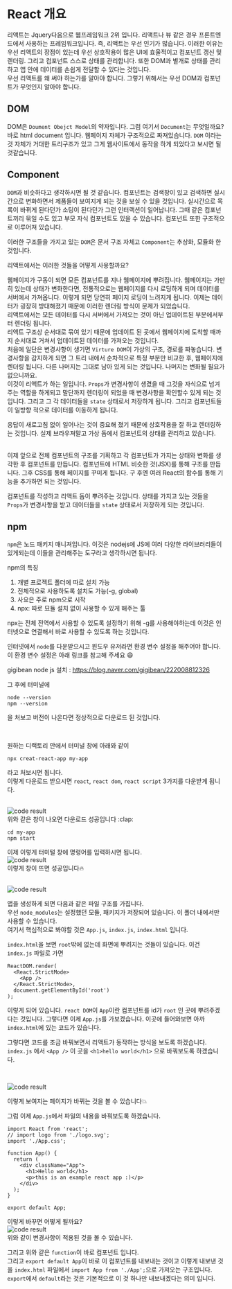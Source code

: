 # React 개요
리액트는 Jquery다음으로 웹프레임워크 2위 입니다. 리액트나 뷰 같은 경우 프론트엔드에서 사용하는 프레임워크입니다. 즉, 리액트는 우선 인기가 많습니다. 이러한 이유는 우선 리액트의 장점이 있는데 우선 상호작용이 많은 UI에 효울적이고 컴포넌트 갱신 및 렌더링. 그리고 컴포넌트 스스로 상태를 관리합니다. 또한 DOM과 별개로 상태를 관리하고 앱 안에 데이터를 손쉽게 전달할 수 있다는 것입니다.      
우선 리액트를 왜 써야 하는가를 알아야 합니다. 그렇기 위해서는 우선 DOM과 컴포넌트가 무엇인지 알아야 합니다.

## DOM
DOM은  `Doument Obejct Model`의 약자입니다. 그럼 여기서 `Document`는 무엇일까요? 바로 html document 입니다. 웹페이지 자체가 구조적으로 짜져있습니다. `DOM` 이라는 것 자체가 거대한 트리구조가 있고 그게 웹사이트에서 동작을 하게 되었다고 보시면 될 것같습니다.

## Component
`DOM`과 비슷하다고 생각하시면 될 것 같습니다.
컴포넌트는 검색창이 있고 검색하면 실시간으로 변화하면서 제품들이 보여지게 되는 것을 보실 수 있을 것입니다. 실시간으로 목록이 바뀌게 된다던가 소팅이 된다던가 그런 인터랙션이 일어납니다. 그때 같은 컴포넌트끼리 묶일 수도 있고 부모 자식 컴포넌트도 있을 수 있습니다. 컴포넌트 또한 구조적으로 이루어져 있습니다. 

이러한 구조들을 가지고 있는 `DOM`은 문서 구조 자체고 `Component`는 추상화, 모듈화 한 것입니다.

리액트에서는 이러한 것들을 어떻게 사용할까요?

웹페이지가 구동이 되면 모든 컴포넌트를 지나 웹페이지에 뿌려집니다. 웹페이지는 가만히 있는데 상태가 변화한다면, 전통적으로는 웹페이지를 다시 로딩하게 되며 데이터를 서버에서 가져옵니다. 이렇게 되면 당연히 페이지 로딩이 느려지게 됩니다. 이제는 데이터가 굉장히 방대해졌기 때문에 이러한 렌더링 방식이 문제가 되었습니다.  
리액트에서는 모든 데이터를 다시 서버에서 가져오는 것이 아닌 업데이트된 부분에서부터 렌더링 됩니다.      
리액트 구조상 순서대로 묶여 있기 때문에 업데이트 된 곳에서 웹페이지에 도착할 때까지 순서대로 거쳐서 업데이트된 데이터를 가져오는 것입니다.      
처음에 일단은 변경사항이 생기면 `Virture DOM`이 가상의 구조, 경로를 짜놓습니다. 변경사항을 감지하게 되면 그 트리 내에서 순차적으로 특정 부분만 비교한 후, 웹페이지에 렌더링 됩니다. 다른 나머지는 그대로 남아 있게 되는 것입니다.
나머지는 변화될 필요가 없으니까요.      
이것이 리액트가 하는 일입니다.
`Props`가 변경사항이 생겼을 때 그것을 자식으로 넘겨주는 역할을 하게되고 말단까지 렌더링이 되었을 때 변경사항을 확인할수 있게 되는 것입니다. 그리고 그 각 데이터들을 `state` 상태로서 저장하게 됩니다. 그리고 컴포넌트들이 일방향 적으로 데이터를 이동하게 됩니다.        

응답이 새로고침 없이 일어나는 것이 중요해 졌기 때문에 상호작용을 잘 하고 렌더링하는 것입니다. 실제 브라우져말고 가상 돔에서 컴포넌트의 상태를 관리하고 있습니다.       
<br/>

이제 앞으로 전체 컴포넌트의 구조를 기획하고 각 컴포넌트가 가지는 상태와 변화를 생각한 후 컴포넌트를 만듭니다. 컴포넌트에 HTML 비슷한 것(JSX)를 통해 구조를 만듭니다. 그후 CSS를 통해 페이지를 꾸미게 됩니다. 구 후엔 여러 React의 함수를 통해 기능을 추가하면 되는 것입니다.
<br/>

컴포넌트를 작성하고 리액트 돔이 뿌려주는 것입니다. 상태를 가지고 있는 것들을 `Props`가 변경사항을 받고 데이터들을 `state` 상태로서 저장하게 되는 것입니다.

## npm
`npm`은 노드 패키지 매니져입니다. 이것은 nodejs에 JS에 여러 다양한 라이브러리들이 있게되는데 이들을 관리해주는 도구라고 생각하시면 됩니다.      

npm의 특징
1. 개별 프로젝트 폴더에 따로 설치 가능
2. 전체적으로 사용하도록 설치도 가능(-g, global)
3. 사요은 주로 npm으로 시작
4. npx: 따로 묘듈 설치 없이 사용할 수 있게 해주는 툴

npx는 전체 전역에서 사용할 수 있도록 설정하기 위해 -g를 사용해야하는데 이것은 인터넷으로 연결해서 바로 사용할 수 있도록 하는 것입니다.      

인터넷에서 `node`를 다운받으시고 윈도우 유저라면 환경 변수 설정을 해주어야 합니다. 이 환경  변수 설정은 아래 링크를 참고해 주세요 :smile:

gigibean node js 설치 : https://blog.naver.com/gigibean/222008812326

그 후에 터미널에

```
node --version
npm --version
```
을 처보고 버전이 나온다면 정상적으로 다운로드 된 것입니다.

<br/>

원하는 디랙토리 안에서 터미널 창에 아래와 같이

```
npx creat-react-app my-app
```
라고 처보시면 됩니다.   
이렇게 다운로드 받으시면 `react`, `react dom`, `react script` 3가지를 다운받게 됩니다.

<br/>
<img src="./imgs/doc2_img_1.PNG" alt="code result" /> <br/>
위와 같은 창이 나오면 다운로드 성공입니다 :clap:	

```
cd my-app
npm start
```
이제 이렇게 터미털 창에 명령어를 입력하시면 됩니다.
<br/>
<img src="./imgs/doc2_img_2.PNG" alt="code result" /> <br/>
이렇게 창이 뜨면 성공입니다:fire:

<br/>
<img src="./imgs/doc2_img_3.PNG" alt="code result" /> <br/>

앱을 생성하게 되면 다음과 같은 파일 구조를 가집니다.    
우선 `node_modules`는 설정했던 모듈, 패키지가 저장되어 있습니다. 이 폴더 내에서만 사용할 수 있습니다.   
여기서 핵심적으로 봐야할 것은 `App.js`, `index.js`, `index.html` 입니다.    

`index.html`을 보면 `root`밖에 없는데 화면에 뿌려지는 것들이 있습니다. 이건 `index.js` 파일로 가면 
```
ReactDOM.render(
  <React.StrictMode>
    <App />
  </React.StrictMode>,
  document.getElementById('root')
);
```
이렇게 되어 있습니다.
`react DOM`이 `App`이란 컴포넌트를 id가 `root` 인 곳에 뿌려주겠다는 것입니다.
그렇다면 이제  `App.js`를  가보겠습니다.
이곳에 들어와보면 아까 `index.html`에 있는 코드가 있습니다.

그렇다면 코드를 조금 바꿔보면서 리액트가 동작하는 방식을 보도록 하겠습니다.     
`index.js` 에서 `<App />` 이 곳을 `<h1>hello world</h1>` 으로 바꿔보도록 하겠습니다.

<br/>

<img src="./imgs/doc2_img_4.PNG" alt="code result" /> <br/>

이렇게 보여지는 페이지가 바뀌는 것을 볼 수 있습니다:boom:       

그럼 이제 `App.js`에서 파일의 내용을 바꿔보도록 하겠습니다.

```
import React from 'react';
// import logo from './logo.svg';
import './App.css';

function App() {
  return (
    <div className="App">
      <h1>Hello world</h1>
      <p>this is an example react app :)</p>
    </div>
  );
}

export default App;
```
이렇게 바꾸면 어떻게 될까요?
<br/>
<img src="./imgs/doc2_img_5.PNG" alt="code result" /> <br/>
위와 같이 변경사항이 적용된 것을 볼 수 있습니다.    

그리고 위와 같은 `function`이 바로 컴포넌트 입니다.     
그리고 `export default App`이 바로 이 컴포넌트를 내보내는 것이고 이렇게 내보낸 것을 `index.html` 파일에서 `import App from './App';`으로 가져오는 구조입니다.   
`export`에서 `default`라는 것은 기본적으로 이 것 하나만 내보내겠다는 의미 입니다.